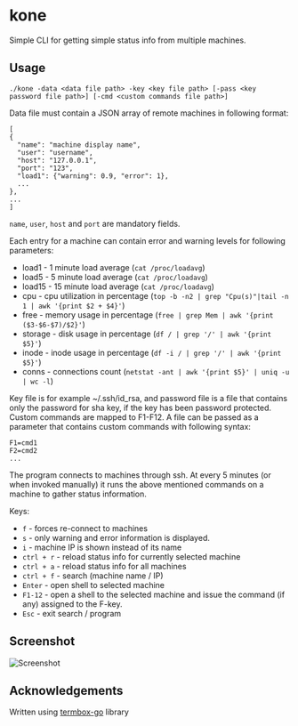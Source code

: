 # kone
Simple CLI for getting simple status info from multiple machines.

## Usage
```
./kone -data <data file path> -key <key file path> [-pass <key password file path>] [-cmd <custom commands file path>]
```

Data file must contain a JSON array of remote machines in following format:
```
[
{
  "name": "machine display name",
  "user": "username",
  "host": "127.0.0.1",
  "port": "123",
  "load1": {"warning": 0.9, "error": 1},
  ...
},
...
]
```
`name`, `user`, `host` and `port` are mandatory fields.

Each entry for a machine can contain error and warning levels for following parameters:
* load1 - 1 minute load average (`cat /proc/loadavg`)
* load5 - 5 minute load average (`cat /proc/loadavg`)
* load15 - 15 minute load average (`cat /proc/loadavg`)
* cpu - cpu utilization in percentage (`top -b -n2 | grep "Cpu(s)"|tail -n 1 | awk '{print $2 + $4}'`)
* free - memory usage in percentage (`free | grep Mem | awk '{print ($3-$6-$7)/$2}'`)
* storage - disk usage in percentage (`df / | grep '/' | awk '{print $5}'`)
* inode - inode usage in percentage (`df -i / | grep '/' | awk '{print $5}'`)
* conns - connections count (`netstat -ant | awk '{print $5}' | uniq -u | wc -l`)

Key file is for example ~/.ssh/id_rsa, and password file is a file that contains only the password for sha key, if the key has been password protected. Custom commands are mapped to F1-F12. A file can be passed as a parameter that contains custom commands with following syntax:
```
F1=cmd1
F2=cmd2
...
```

The program connects to machines through ssh. At every 5 minutes (or when invoked manually) it runs the above mentioned commands on a machine to gather status information.

Keys:
* `f` - forces re-connect to machines
* `s` - only warning and error information is displayed.
* `i` - machine IP is shown instead of its name
* `ctrl + r` -  reload status info for currently selected machine
* `ctrl + a` - reload status info for all machines
* `ctrl + f` - search (machine name / IP)
* `Enter` - open shell to selected machine
* `F1-12` - open a shell to the selected machine and issue the command (if any) assigned to the F-key.
* `Esc` - exit search / program

## Screenshot
![Screenshot](/../screenshot/output.gif?raw=true "Screenshot")

## Acknowledgements
Written using [termbox-go](https://github.com/nsf/termbox-go) library
